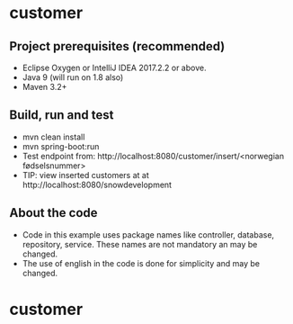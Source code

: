 # customer

## Project prerequisites (recommended)

* Eclipse Oxygen or IntelliJ IDEA 2017.2.2 or above.
* Java 9 (will run on 1.8 also)
* Maven 3.2+

## Build, run and test
* mvn clean install
* mvn spring-boot:run
* Test endpoint from: http://localhost:8080/customer/insert/<norwegian fødselsnummer>
* TIP: view inserted customers at at http://localhost:8080/snowdevelopment

## About the code
* Code in this example uses package names like controller, database, repository, service. These names are not mandatory an may be changed.
* The use of english in the code is done for simplicity and may be changed.
# customer
